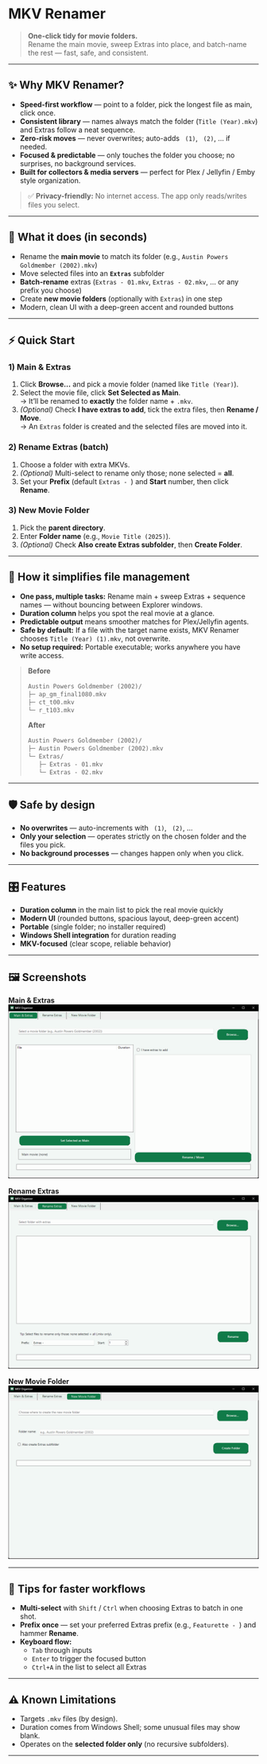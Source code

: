 # MKV Renamer

> **One-click tidy for movie folders.**  
> Rename the main movie, sweep Extras into place, and batch-name the rest — fast, safe, and consistent.

---

## ✨ Why MKV Renamer?

- **Speed-first workflow** — point to a folder, pick the longest file as main, click once.  
- **Consistent library** — names always match the folder (`Title (Year).mkv`) and Extras follow a neat sequence.  
- **Zero-risk moves** — never overwrites; auto-adds ` (1)`, ` (2)`, … if needed.  
- **Focused & predictable** — only touches the folder you choose; no surprises, no background services.  
- **Built for collectors & media servers** — perfect for Plex / Jellyfin / Emby style organization.

> ✅ **Privacy-friendly:** No internet access. The app only reads/writes files you select.

---

## 🚀 What it does (in seconds)

- Rename the **main movie** to match its folder (e.g., `Austin Powers Goldmember (2002).mkv`)
- Move selected files into an **`Extras`** subfolder
- **Batch-rename** extras (`Extras - 01.mkv`, `Extras - 02.mkv`, … or any prefix you choose)
- Create **new movie folders** (optionally with `Extras`) in one step
- Modern, clean UI with a deep-green accent and rounded buttons

---

## ⚡ Quick Start

### 1) Main & Extras
1. Click **Browse…** and pick a movie folder (named like `Title (Year)`).
2. Select the movie file, click **Set Selected as Main**.  
   → It’ll be renamed to **exactly** the folder name + `.mkv`.
3. *(Optional)* Check **I have extras to add**, tick the extra files, then **Rename / Move**.  
   → An `Extras` folder is created and the selected files are moved into it.

### 2) Rename Extras (batch)
1. Choose a folder with extra MKVs.
2. *(Optional)* Multi-select to rename only those; none selected = **all**.
3. Set your **Prefix** (default `Extras - `) and **Start** number, then click **Rename**.

### 3) New Movie Folder
1. Pick the **parent directory**.
2. Enter **Folder name** (e.g., `Movie Title (2025)`).
3. *(Optional)* Check **Also create Extras subfolder**, then **Create Folder**.

---

## 🧠 How it simplifies file management

- **One pass, multiple tasks:** Rename main + sweep Extras + sequence names — without bouncing between Explorer windows.  
- **Duration column** helps you spot the real movie at a glance.  
- **Predictable output** means smoother matches for Plex/Jellyfin agents.  
- **Safe by default:** If a file with the target name exists, MKV Renamer chooses `Title (Year) (1).mkv`, not overwrite.  
- **No setup required:** Portable executable; works anywhere you have write access.

> **Before**  
> ```
> Austin Powers Goldmember (2002)/
> ├─ ap_gm_final1080.mkv
> ├─ ct_t00.mkv
> └─ r_t103.mkv
> ```
> **After**  
> ```
> Austin Powers Goldmember (2002)/
> ├─ Austin Powers Goldmember (2002).mkv
> └─ Extras/
>    ├─ Extras - 01.mkv
>    └─ Extras - 02.mkv
> ```

---

## 🛡️ Safe by design

- **No overwrites** — auto-increments with ` (1)`, ` (2)`, …  
- **Only your selection** — operates strictly on the chosen folder and the files you pick.  
- **No background processes** — changes happen only when you click.

---

## 🎛️ Features

- **Duration column** in the main list to pick the real movie quickly  
- **Modern UI** (rounded buttons, spacious layout, deep-green accent)  
- **Portable** (single folder; no installer required)  
- **Windows Shell integration** for duration reading  
- **MKV-focused** (clear scope, reliable behavior)

---

## 🖼️ Screenshots

**Main & Extras**  
![Main view](Docs/screenshot-main.png)

**Rename Extras**  
![Rename Extras](Docs/screenshot-rename.png)

**New Movie Folder**  
![New Folder](Docs/screenshot-newfolder.png)

---

## 🧩 Tips for faster workflows

- **Multi-select** with `Shift` / `Ctrl` when choosing Extras to batch in one shot.  
- **Prefix once** — set your preferred Extras prefix (e.g., `Featurette - `) and hammer **Rename**.  
- **Keyboard flow:**  
  - `Tab` through inputs  
  - `Enter` to trigger the focused button  
  - `Ctrl+A` in the list to select all Extras

---

## ⚠️ Known Limitations

- Targets `.mkv` files (by design).  
- Duration comes from Windows Shell; some unusual files may show blank.  
- Operates on the **selected folder only** (no recursive subfolders).

---
